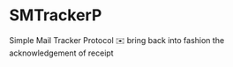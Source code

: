 # SMTrackerP
Simple Mail Tracker Protocol ✉️ bring back into fashion the acknowledgement of receipt
